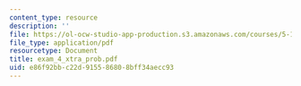 ```yaml
---
content_type: resource
description: ''
file: https://ol-ocw-studio-app-production.s3.amazonaws.com/courses/5-13-organic-chemistry-ii-fall-2006/e86f92bbc22d915586808bff34aecc93_exam_4_xtra_prob.pdf
file_type: application/pdf
resourcetype: Document
title: exam_4_xtra_prob.pdf
uid: e86f92bb-c22d-9155-8680-8bff34aecc93
---
```

